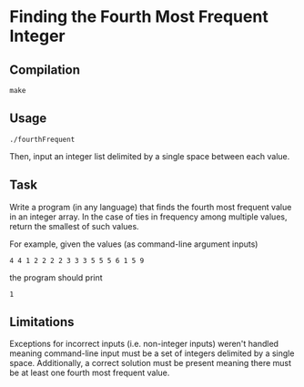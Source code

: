 # Finding the Fourth Most Frequent Integer

## Compilation

```
make
```

## Usage

```
./fourthFrequent
```

Then, input an integer list delimited by a single space between each value.

## Task ##

Write a program (in any language) that finds the fourth most frequent value 
in an integer array. In the case of ties in frequency among multiple values, 
return the smallest of such values.

For example, given the values (as command-line argument inputs)

    4 4 1 2 2 2 2 3 3 3 5 5 5 6 1 5 9

the program should print

    1

## Limitations ##

Exceptions for incorrect inputs (i.e. non-integer inputs) weren't handled meaning command-line input must be a set of integers delimited by a single space. Additionally, a correct solution must be present meaning there must be at least one fourth most frequent value.
